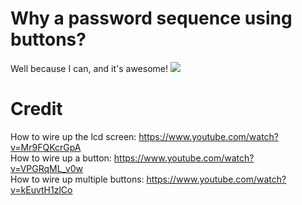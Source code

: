 # Why a password sequence using buttons?

Well because I can, and it's awesome!
<img src="passwordSequence.gif">
# Credit

How to wire up the lcd screen:   https://www.youtube.com/watch?v=Mr9FQKcrGpA <br/>
How to wire up a button:         https://www.youtube.com/watch?v=VPGRqML_v0w <br/>
How to wire up multiple buttons: https://www.youtube.com/watch?v=kEuvtH1zlCo
